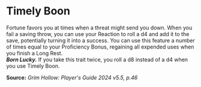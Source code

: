 # Timely Boon

Fortune favors you at times when a threat might send you down. When you fail a saving throw, you can use your Reaction to roll a d4 and add it to the save, potentially turning it into a success. You can use this feature a number of times equal to your Proficiency Bonus, regaining all expended uses when you finish a Long Rest.  
***Born Lucky.*** If you take this trait twice, you roll a d8 instead of a d4 when you use Timely Boon.

**Source:** *Grim Hollow: Player's Guide 2024 v5.5, p.46*